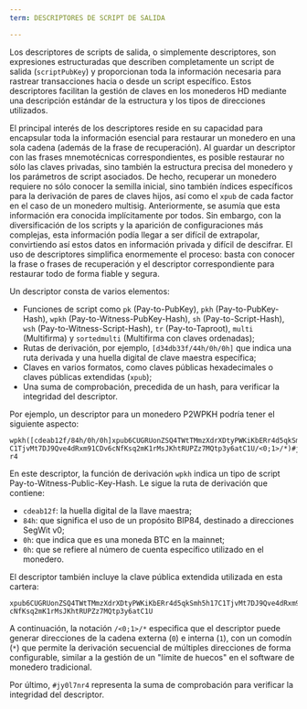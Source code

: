 ```yaml
---
term: DESCRIPTORES DE SCRIPT DE SALIDA

---
```

Los descriptores de scripts de salida, o simplemente descriptores, son expresiones estructuradas que describen completamente un script de salida (`scriptPubKey`) y proporcionan toda la información necesaria para rastrear transacciones hacia o desde un script específico. Estos descriptores facilitan la gestión de claves en los monederos HD mediante una descripción estándar de la estructura y los tipos de direcciones utilizados.

El principal interés de los descriptores reside en su capacidad para encapsular toda la información esencial para restaurar un monedero en una sola cadena (además de la frase de recuperación). Al guardar un descriptor con las frases mnemotécnicas correspondientes, es posible restaurar no sólo las claves privadas, sino también la estructura precisa del monedero y los parámetros de script asociados. De hecho, recuperar un monedero requiere no sólo conocer la semilla inicial, sino también índices específicos para la derivación de pares de claves hijos, así como el `xpub` de cada factor en el caso de un monedero multisig. Anteriormente, se asumía que esta información era conocida implícitamente por todos. Sin embargo, con la diversificación de los scripts y la aparición de configuraciones más complejas, esta información podía llegar a ser difícil de extrapolar, convirtiendo así estos datos en información privada y difícil de descifrar. El uso de descriptores simplifica enormemente el proceso: basta con conocer la frase o frases de recuperación y el descriptor correspondiente para restaurar todo de forma fiable y segura.

Un descriptor consta de varios elementos:


- Funciones de script como `pk` (Pay-to-PubKey), `pkh` (Pay-to-PubKey-Hash), `wpkh` (Pay-to-Witness-PubKey-Hash), `sh` (Pay-to-Script-Hash), `wsh` (Pay-to-Witness-Script-Hash), `tr` (Pay-to-Taproot), `multi` (Multifirma) y `sortedmulti` (Multifirma con claves ordenadas);
- Rutas de derivación, por ejemplo, `[d34db33f/44h/0h/0h]` que indica una ruta derivada y una huella digital de clave maestra específica;
- Claves en varios formatos, como claves públicas hexadecimales o claves públicas extendidas (`xpub`);
- Una suma de comprobación, precedida de un hash, para verificar la integridad del descriptor.

Por ejemplo, un descriptor para un monedero P2WPKH podría tener el siguiente aspecto:

```text
wpkh([cdeab12f/84h/0h/0h]xpub6CUGRUonZSQ4TWtTMmzXdrXDtyPWKiKbERr4d5qkSmh5h17
C1TjvMt7DJ9Qve4dRxm91CDv6cNfKsq2mK1rMsJKhtRUPZz7MQtp3y6atC1U/<0;1>/*)#jy0l7n
r4
```

En este descriptor, la función de derivación `wpkh` indica un tipo de script Pay-to-Witness-Public-Key-Hash. Le sigue la ruta de derivación que contiene:


- `cdeab12f`: la huella digital de la llave maestra;
- `84h`: que significa el uso de un propósito BIP84, destinado a direcciones SegWit v0;
- `0h`: que indica que es una moneda BTC en la mainnet;
- `0h`: que se refiere al número de cuenta específico utilizado en el monedero.

El descriptor también incluye la clave pública extendida utilizada en esta cartera:

```text
xpub6CUGRUonZSQ4TWtTMmzXdrXDtyPWKiKbERr4d5qkSmh5h17C1TjvMt7DJ9Qve4dRxm91CDv6
cNfKsq2mK1rMsJKhtRUPZz7MQtp3y6atC1U
```

A continuación, la notación `/<0;1>/*` especifica que el descriptor puede generar direcciones de la cadena externa (`0`) e interna (`1`), con un comodín (`*`) que permite la derivación secuencial de múltiples direcciones de forma configurable, similar a la gestión de un "límite de huecos" en el software de monedero tradicional.

Por último, `#jy0l7nr4` representa la suma de comprobación para verificar la integridad del descriptor.